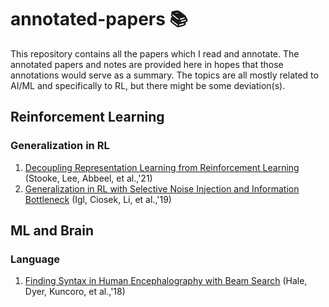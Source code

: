 # annotated-papers :books:
This repository contains all the papers which I read and annotate. The annotated papers and notes are provided here in hopes that those annotations would serve as a summary. The topics are all mostly related to AI/ML and specifically to RL, but there might be some deviation(s).

## Reinforcement Learning
### Generalization in RL

1. [Decoupling Representation Learning from Reinforcement Learning](https://github.com/kjanjua26/annotated-papers/blob/main/rl-generalization/decoupling_reps.pdf) (Stooke, Lee, Abbeel, et al.,'21)
2. [Generalization in RL with Selective Noise Injection and Information Bottleneck](https://github.com/kjanjua26/annotated-papers/blob/main/rl-generalization/selective_noise_injection_gen.pdf) (Igl, Ciosek, Li, et al.,'19)


## ML and Brain
### Language

1. [Finding Syntax in Human Encephalography with Beam Search](https://github.com/kjanjua26/annotated-papers/blob/main/ml-and-brain/language/finding_syntax_in_human_encephalography.pdf) (Hale, Dyer, Kuncoro, et al.,'18)
